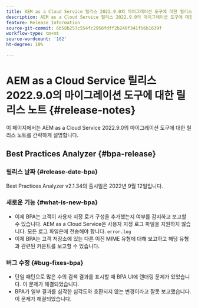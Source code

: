 ```yaml
---
title: AEM as a Cloud Service 릴리스 2022.9.0의 마이그레이션 도구에 대한 릴리스 노트
description: AEM as a Cloud Service 릴리스 2022.9.0의 마이그레이션 도구에 대한 릴리스 노트
feature: Release Information
source-git-commit: 6b58b253c554fc2958fdff2b246f341f56b1639f
workflow-type: tm+mt
source-wordcount: '162'
ht-degree: 10%

---
```


# AEM as a Cloud Service 릴리스 2022.9.0의 마이그레이션 도구에 대한 릴리스 노트 {#release-notes}

이 페이지에서는 AEM as a Cloud Service 2022.9.0의 마이그레이션 도구에 대한 릴리스 노트를 간략하게 설명합니다.

## Best Practices Analyzer {#bpa-release}

### 릴리스 날짜 {#release-date-bpa}

Best Practices Analyzer v2.1.34의 출시일은 2022년 9월 12일입니다.

### 새로운 기능 {#what-is-new-bpa}

* 이제 BPA는 고객이 사용자 지정 로거 구성을 추가했는지 여부를 감지하고 보고할 수 있습니다. AEM as a Cloud Service은 사용자 지정 로그 파일을 지원하지 않습니다. 모든 로그 파일은에 전송해야 합니다. `error.log`
* 이제 BPA는 고객 저장소에 있는 다른 이진 MIME 유형에 대해 보고하고 해당 유형과 관련된 카운트를 보고할 수 있습니다.

### 버그 수정 {#bug-fixes-bpa}

* 단일 패턴으로 많은 수의 검색 결과를 표시할 때 BPA UI에 렌더링 문제가 있었습니다. 이 문제가 해결되었습니다.
* BPA가 일부 결과를 심각한 심각도와 호환되지 않는 변경이라고 잘못 보고했습니다. 이 문제가 해결되었습니다.